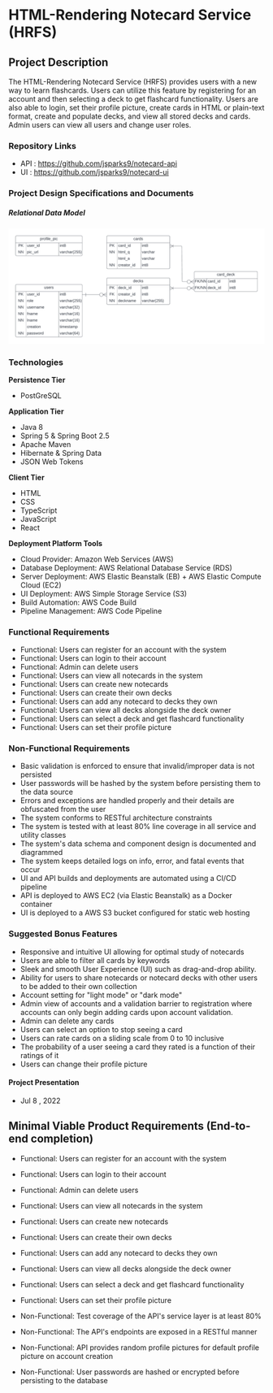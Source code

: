 # HTML-Rendering Notecard Service (HRFS)

## Project Description

The HTML-Rendering Notecard Service (HRFS) provides users with a new way to learn flashcards. Users can utilize this feature by registering for an account and then selecting a deck to get flashcard functionality. Users are also able to login, set their profile picture, create cards in HTML or plain-text format, create and populate decks, and view all stored decks and cards. Admin users can view all users and change user roles.

### Repository Links
- API : https://github.com/jsparks9/notecard-api
- UI : https://github.com/jsparks9/notecard-ui

### Project Design Specifications and Documents

##### Relational Data Model
![Relational Model](https://raw.githubusercontent.com/jsparks9/notecard-api/main/imgs/notecardERDmvp.png)


### Technologies

**Persistence Tier**
- PostGreSQL

**Application Tier**
- Java 8
- Spring 5 & Spring Boot 2.5
- Apache Maven
- Hibernate & Spring Data
- JSON Web Tokens

**Client Tier**
- HTML
- CSS
- TypeScript
- JavaScript
- React

**Deployment Platform Tools**
- Cloud Provider: Amazon Web Services (AWS)
- Database Deployment: AWS Relational Database Service (RDS)
- Server Deployment: AWS Elastic Beanstalk (EB) + AWS Elastic Compute Cloud (EC2)
- UI Deployment: AWS Simple Storage Service (S3)
- Build Automation: AWS Code Build
- Pipeline Management: AWS Code Pipeline

### Functional Requirements

- Functional: Users can register for an account with the system
- Functional: Users can login to their account
- Functional: Admin can delete users
- Functional: Users can view all notecards in the system
- Functional: Users can create new notecards
- Functional: Users can create their own decks
- Functional: Users can add any notecard to decks they own
- Functional: Users can view all decks alongside the deck owner
- Functional: Users can select a deck and get flashcard functionality
- Functional: Users can set their profile picture 

### Non-Functional Requirements

- Basic validation is enforced to ensure that invalid/improper data is not persisted
- User passwords will be hashed by the system before persisting them to the data source
- Errors and exceptions are handled properly and their details are obfuscated from the user
- The system conforms to RESTful architecture constraints
- The system is tested with at least 80% line coverage in all service and utility classes
- The system's data schema and component design is documented and diagrammed 
- The system keeps detailed logs on info, error, and fatal events that occur 
- UI and API builds and deployments are automated using a CI/CD pipeline
- API is deployed to AWS EC2 (via Elastic Beanstalk) as a Docker container
- UI is deployed to a AWS S3 bucket configured for static web hosting

### Suggested Bonus Features
- Responsive and intuitive UI allowing for optimal study of notecards
- Users are able to filter all cards by keywords
- Sleek and smooth User Experience (UI) such as drag-and-drop ability.
- Ability for users to share notecards or notecard decks with other users to be added to their own collection
- Account setting for "light mode" or "dark mode"
- Admin view of accounts and a validation barrier to registration where accounts can only begin adding cards upon account validation.
- Admin can delete any cards
- Users can select an option to stop seeing a card 
- Users can rate cards on a sliding scale from 0 to 10 inclusive
- The probability of a user seeing a card they rated is a function of their ratings of it
- Users can change their profile picture

#### Project Presentation 
- Jul 8 , 2022

## Minimal Viable Product Requirements (End-to-end completion)

- Functional: Users can register for an account with the system
- Functional: Users can login to their account
- Functional: Admin can delete users
- Functional: Users can view all notecards in the system
- Functional: Users can create new notecards
- Functional: Users can create their own decks
- Functional: Users can add any notecard to decks they own
- Functional: Users can view all decks alongside the deck owner
- Functional: Users can select a deck and get flashcard functionality
- Functional: Users can set their profile picture 

- Non-Functional: Test coverage of the API's service layer is at least 80%
- Non-Functional: The API's endpoints are exposed in a RESTful manner
- Non-Functional: API provides random profile pictures for default profile picture on account creation
- Non-Functional: User passwords are hashed or encrypted before persisting to the database

